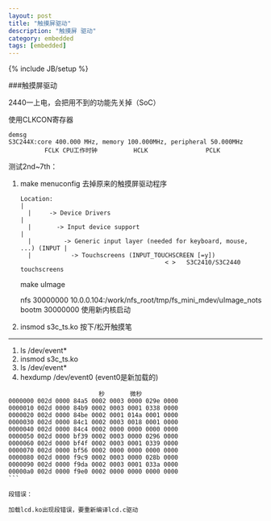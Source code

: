 ```yaml
---
layout: post
title: "触摸屏驱动"
description: "触摸屏 驱动"
category: embedded
tags: [embedded]
---
```

{% include JB/setup %}

###触摸屏驱动

2440一上电，会把用不到的功能先关掉（SoC）

使用CLKCON寄存器

```
demsg
S3C244X:core 400.000 MHz, memory 100.000MHz, peripheral 50.000MHz
          FCLK CPU工作时钟          HCLK                PCLK                                                         
```

测试2nd~7th：

1. make menuconfig 去掉原来的触摸屏驱动程序

    ```
    Location:                                                             |
      |     -> Device Drivers                                                   |
      |       -> Input device support                                           |
      |         -> Generic input layer (needed for keyboard, mouse, ...) (INPUT |
      |           -> Touchscreens (INPUT_TOUCHSCREEN [=y])
                                            < >   S3C2410/S3C2440 touchscreens
    ```


    make uImage
    
    nfs 30000000 10.0.0.104:/work/nfs_root/tmp/fs_mini_mdev/uImage_nots
    bootm 30000000
    使用新内核启动

2. insmod s3c_ts.ko
按下/松开触摸笔

------

1. ls /dev/event*
2. insmod s3c_ts.ko
3. ls /dev/event*
4. hexdump /dev/event0 (event0是新加载的)

``````
                         秒       微秒         
0000000 002d 0000 84a5 0002 0003 0000 029e 0000
0000010 002d 0000 84b9 0002 0003 0001 0338 0000
0000020 002d 0000 84be 0002 0001 014a 0001 0000
0000030 002d 0000 84c1 0002 0003 0018 0001 0000
0000040 002d 0000 84c4 0002 0000 0000 0000 0000
0000050 002d 0000 bf39 0002 0003 0000 0296 0000
0000060 002d 0000 bf4f 0002 0003 0001 0339 0000
0000070 002d 0000 bf56 0002 0000 0000 0000 0000
0000080 002d 0000 f9c9 0002 0003 0000 028b 0000
0000090 002d 0000 f9da 0002 0003 0001 033a 0000
00000a0 002d 0000 f9e0 0002 0000 0000 0000 0000
```

段错误：

加载lcd.ko出现段错误，要重新编译lcd.c驱动